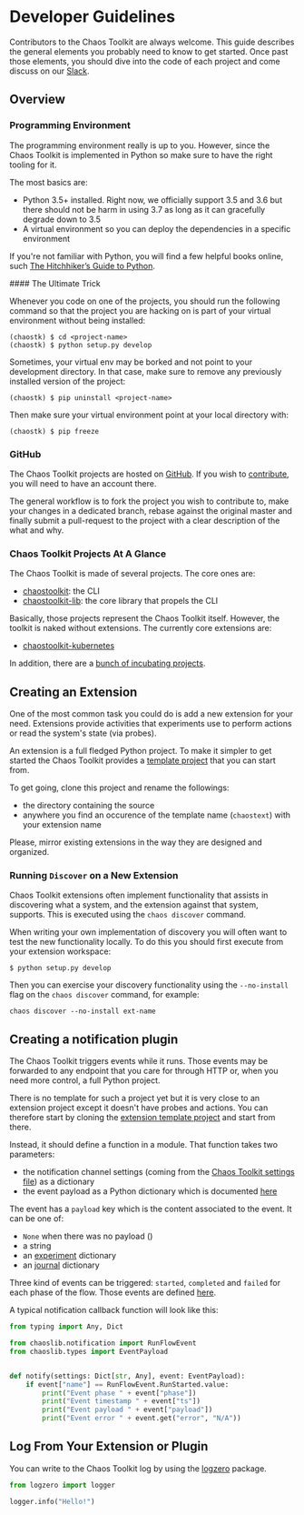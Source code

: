 # Developer Guidelines

Contributors to the Chaos Toolkit are always welcome. This guide describes the
general elements you probably need to know to get started. Once past those
elements, you should dive into the code of each project and come discuss
on our [Slack][slack].

[slack]: https://join.chaostoolkit.org/

## Overview

### Programming Environment

The programming environment really is up to you. However, since the Chaos
Toolkit is implemented in Python so make sure to have the right tooling for it.

The most basics are:

* Python 3.5+ installed. Right now, we officially support 3.5 and 3.6 but there
  should not be harm in using 3.7 as long as it can gracefully degrade down to
  3.5
* A virtual environment so you can deploy the dependencies in a specific
  environment

If you're not familiar with Python, you will find a few helpful books online,
such [The Hitchhiker’s Guide to Python][hitchhiker].

[hitchhiker]: http://docs.python-guide.org/en/latest/

#### The Ultimate Trick

Whenever you code on one of the projects, you should run the following command
so that the project you are hacking on is part of your virtual environment
without being installed:

```console
(chaostk) $ cd <project-name>
(chaostk) $ python setup.py develop
```

Sometimes, your virtual env may be borked and not point to your development
directory. In that case, make sure to remove any previously installed version
of the project:

```console
(chaostk) $ pip uninstall <project-name>
```

Then make sure your virtual environment point at your local directory with:

```console
(chaostk) $ pip freeze
```

### GitHub

The Chaos Toolkit projects are hosted on [GitHub][gh]. If you wish to
[contribute](../../contributing.md), you will need to have an account there.

The general workflow is to fork the project you wish to contribute to, make your
changes in a dedicated branch, rebase against the original master and finally
submit a pull-request to the project with a clear description of the what and
why.

[gh]: https://github.com/chaostoolkit/

### Chaos Toolkit Projects At A Glance

The Chaos Toolkit is made of several projects. The core ones are:

* [chaostoolkit](https://github.com/chaostoolkit/chaostoolkit): the CLI
* [chaostoolkit-lib](https://github.com/chaostoolkit/chaostoolkit-lib): the core
  library that propels the CLI

Basically, those projects represent the Chaos Toolkit itself. However, the
toolkit is naked without extensions. The currently core extensions are:

* [chaostoolkit-kubernetes](https://github.com/chaostoolkit/chaostoolkit-kubernetes)

In addition, there are a
[bunch of incubating projects](https://github.com/chaostoolkit-incubator).

## Creating an Extension

One of the most common task you could do is add a new extension for your need.
Extensions provide activities that experiments use to perform actions or read
the system's state (via probes).

An extension is a full fledged Python project. To make it simpler to get
started the Chaos Toolkit provides a [template project][ext] that you can start
from.

[ext]: https://github.com/chaostoolkit/chaostoolkit-extension-template

To get going, clone this project and rename the followings:

* the directory containing the source
* anywhere you find an occurence of the template name (`chaostext`) with your
  extension name

Please, mirror existing extensions in the way they are designed and organized.

### Running `Discover` on a New Extension

Chaos Toolkit extensions often implement functionality that assists in 
discovering what a system, and the extension against that system, supports. This
is executed using the `chaos discover` command.

When writing your own implementation of discovery you will often want to test 
the new functionality locally. To do this you should first execute from your 
extension workspace:

`$ python setup.py develop`

Then you can exercise your discovery functionality using the `--no-install` flag
 on the `chaos discover` command, for example:

`chaos discover --no-install ext-name`

## Creating a notification plugin

The Chaos Toolkit triggers events while it runs. Those events may be forwarded
to any endpoint that you care for through HTTP or, when you need more control,
a full Python project.

There is no template for such a project yet but it is very close to an
extension project except it doesn't have probes and actions. You can therefore
start by cloning the [extension template project][ext] and start from there.

Instead, it should define a function in a module. That function takes two
parameters:

* the notification channel settings (coming from the
  [Chaos Toolkit settings file](../usage/settings.md)) as a dictionary
* the event payload as a Python dictionary which is documented
  [here](https://github.com/chaostoolkit/chaostoolkit-lib/blob/master/chaoslib/notification.py#L97)

The event has a `payload` key which is the content associated to the event. It
can be one of:

* `None` when there was no payload ()
* a string
* an [experiment](../api/experiment.md) dictionary
* an [journal](../api/journal.md) dictionary

Three kind of events can be triggered: `started`, `completed` and `failed` for
each phase of the flow. Those events are defined
[here](https://github.com/chaostoolkit/chaostoolkit-lib/blob/master/chaoslib/notification.py#L21).

A typical notification callback function will look like this:

```python
from typing import Any, Dict

from chaoslib.notification import RunFlowEvent
from chaoslib.types import EventPayload


def notify(settings: Dict[str, Any], event: EventPayload):
    if event["name"] == RunFlowEvent.RunStarted.value:
        print("Event phase " + event["phase"])
        print("Event timestamp " + event["ts"])
        print("Event payload " + event["payload"])
        print("Event error " + event.get("error", "N/A"))
```

## Log From Your Extension or Plugin

You can write to the Chaos Toolkit log by using the [logzero][] package.

[logzero]: https://logzero.readthedocs.io/en/latest/

```python
from logzero import logger

logger.info("Hello!")
```
